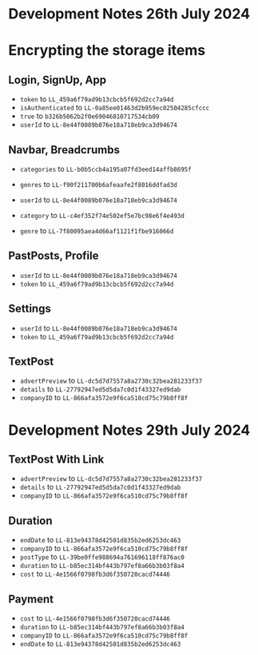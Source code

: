 # Development Notes 26th July 2024

# Encrypting the storage items

## Login, SignUp, App
- `token` to `LL_459a6f79ad9b13cbcb5f692d2cc7a94d`
- `isAuthenticated` to `LL-0a85ee01463d2b959ec02504285cfccc`
- `true` to `b326b5062b2f0e69046810717534cb09`
- `userId` to `LL-8e44f0089b076e18a718eb9ca3d94674`

## Navbar, Breadcrumbs
- `categories` to `LL-b0b5ccb4a195a07fd3eed14affb8695f`
- `genres` to `LL-f90f211700b6afeaafe2f8016ddfad3d`
- `userId` to `LL-8e44f0089b076e18a718eb9ca3d94674`

- `category` to `LL-c4ef352f74e502ef5e7bc98e6f4e493d`
- `genre` to `LL-7f80095aea4d66af1121f1fbe916066d`

## PastPosts, Profile
- `userId` to `LL-8e44f0089b076e18a718eb9ca3d94674`
- `token` to `LL_459a6f79ad9b13cbcb5f692d2cc7a94d`

## Settings
- `userId` to `LL-8e44f0089b076e18a718eb9ca3d94674`
- `token` to `LL_459a6f79ad9b13cbcb5f692d2cc7a94d`

## TextPost
- `advertPreview` to `LL-dc5d7d7557a8a2730c32bea281233f37`
- `details` to `LL-27792947ed5d5da7c0d1f43327ed9dab`
- `companyID` to `LL-866afa3572e9f6ca510cd75c79b8ff8f`

# Development Notes 29th July 2024

## TextPost With Link
- `advertPreview` to `LL-dc5d7d7557a8a2730c32bea281233f37`
- `details` to `LL-27792947ed5d5da7c0d1f43327ed9dab`
- `companyID` to `LL-866afa3572e9f6ca510cd75c79b8ff8f`

## Duration 
- `endDate`  to `LL-813e94378d42501d835b2ed6253dc463`
- `companyID` to `LL-866afa3572e9f6ca510cd75c79b8ff8f`
- `postType` to `LL-39be0ffe988694a761696118ff876ac0`
- `duration` to `LL-b85ec314bf443b797ef8a66b3b03f8a4`
- `cost` to `LL-4e1566f0798fb3d6f350720cacd74446`

## Payment 
- `cost` to `LL-4e1566f0798fb3d6f350720cacd74446`
- `duration` to `LL-b85ec314bf443b797ef8a66b3b03f8a4`
- `companyID` to `LL-866afa3572e9f6ca510cd75c79b8ff8f`
- `endDate`  to `LL-813e94378d42501d835b2ed6253dc463`